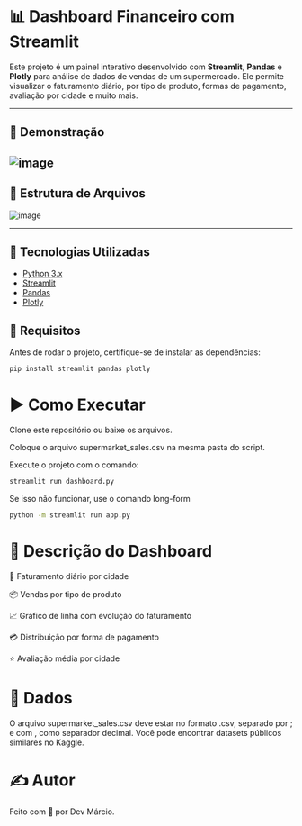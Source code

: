 # 📊 Dashboard Financeiro com Streamlit

Este projeto é um painel interativo desenvolvido com **Streamlit**, **Pandas** e **Plotly** para análise de dados de vendas de um supermercado. Ele permite visualizar o faturamento diário, por tipo de produto, formas de pagamento, avaliação por cidade e muito mais.

---

## 🚀 Demonstração

## ![image](https://github.com/kamikazedojapan/dashboard-financeiro/assets/63491248/b59c3768-63d4-4174-ad9b-cb2acb7f3b3f)

## 📁 Estrutura de Arquivos

![image](https://github.com/user-attachments/assets/e93ad3b4-05a4-45a6-b28e-9395ede098a0)

---

## 🧰 Tecnologias Utilizadas

- [Python 3.x](https://www.python.org/)
- [Streamlit](https://streamlit.io/)
- [Pandas](https://pandas.pydata.org/)
- [Plotly](https://plotly.com/python/)

## 📌 Requisitos

Antes de rodar o projeto, certifique-se de instalar as dependências:

```bash
pip install streamlit pandas plotly
```

# ▶️ Como Executar

Clone este repositório ou baixe os arquivos.

Coloque o arquivo supermarket_sales.csv na mesma pasta do script.

Execute o projeto com o comando:

```bash
streamlit run dashboard.py
```

Se isso não funcionar, use o comando long-form

```bash
python -m streamlit run app.py
```

# 📝 Descrição do Dashboard

📅 Faturamento diário por cidade

📦 Vendas por tipo de produto

📈 Gráfico de linha com evolução do faturamento

💳 Distribuição por forma de pagamento

⭐ Avaliação média por cidade

# 📄 Dados

O arquivo supermarket_sales.csv deve estar no formato .csv, separado por ; e com , como separador decimal. Você pode encontrar datasets públicos similares no Kaggle.

# ✍️ Autor
Feito com 💙 por Dev Márcio.
